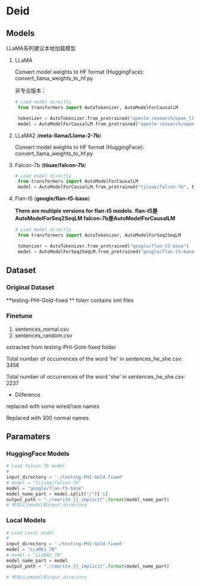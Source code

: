 # Deid


## Models
 
LLaMA系列建议本地加载模型

1. LLaMA
   
   Convert model weights to HF format (HuggingFace): convert_llama_weights_to_hf.py

   非专业版本：
   ```python
   # Load model directly
    from transformers import AutoTokenizer, AutoModelForCausalLM

    tokenizer = AutoTokenizer.from_pretrained("openlm-research/open_llama_7b_v2")
    model = AutoModelForCausalLM.from_pretrained("openlm-research/open_llama_7b_v2")
    ```

2. LLaMA2
   (**meta-llama/Llama-2-7b**)

    Convert model weights to HF format (HuggingFace): convert_llama_weights_to_hf.py

3. Falcon-7b
   (**tiiuae/falcon-7b**)

   ```python
   # Load model directly
    from transformers import AutoModelForCausalLM
    model = AutoModelForCausalLM.from_pretrained("tiiuae/falcon-7b", trust_remote_code=True)
    ```

4. Flan-t5
   (**google/flan-t5-base**) 
   
   **There are multiple versions for flan-t5 models.**
   **flan-t5是AutoModelForSeq2SeqLM**
   **falcon-7b是AutoModelForCausalLM**

   ```python
   # Load model directly
    from transformers import AutoTokenizer, AutoModelForSeq2SeqLM

    tokenizer = AutoTokenizer.from_pretrained("google/flan-t5-base")
    model = AutoModelForSeq2SeqLM.from_pretrained("google/flan-t5-base")
    ```



## Dataset

### Original Dataset
**testing-PHI-Gold-fixed ** folerr contains xml files

### Finetune
1. sentences_nornal.csv
2. sentences_random.csv

extracted from testing-PHI-Gold-fixed folder

Total number of occurrences of the word 'he' in sentences_he_she.csv: 3456

Total number of occurrences of the word 'she' in sentences_he_she.csv: 2237

- Diiference

replaced with some wired/rare names 

Replaced with 300 normal names

## Paramaters

### HuggingFace Models

```python
# Load falcon-7b model
#
input_directory = './testing-PHI-Gold-fixed'
# model = "tiiuae/falcon-7b"
model = "google/flan-t5-base"
model_name_part = model.split("/")[-1]
output_path = "./rewrite_{}_implicit".format(model_name_part)
# 修改以上model和input_directory
```
### Local Models
```python
# Load Local model
#
input_directory = './testing-PHI-Gold-fixed'
model = "LLaMA1_7B"
# model = "LLaMA2_7B"
model_name_part = model
output_path = "./rewrite_{}_implicit".format(model_name_part)

# 修改以上model和input_directory
```